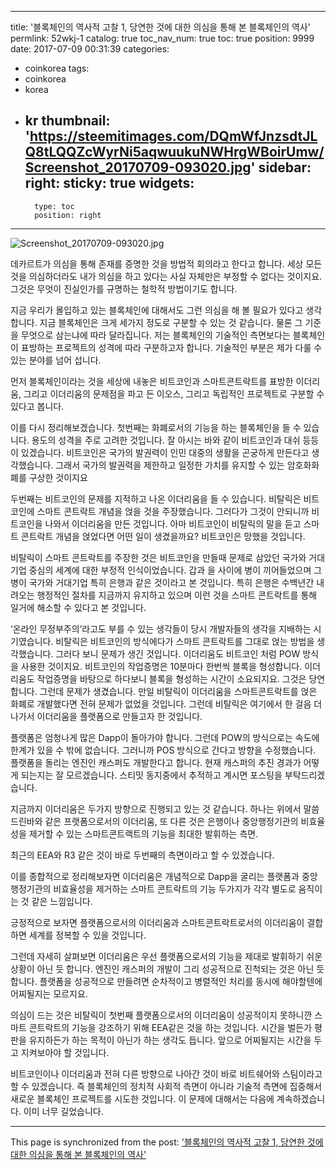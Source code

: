 
---
title: '블록체인의 역사적  고찰 1, 당연한 것에 대한 의심을 통해 본 블록체인의  역사'
permlink: 52wkj-1
catalog: true
toc_nav_num: true
toc: true
position: 9999
date: 2017-07-09 00:31:39
categories:
- coinkorea
tags:
- coinkorea
- korea
- kr
thumbnail: 'https://steemitimages.com/DQmWfJnzsdtJLQ8tLQQZcWyrNi5aqwuukuNWHrgWBoirUmw/Screenshot_20170709-093020.jpg'
sidebar:
    right:
        sticky: true
widgets:
    -
        type: toc
        position: right
---


![Screenshot_20170709-093020.jpg](https://steemitimages.com/DQmWfJnzsdtJLQ8tLQQZcWyrNi5aqwuukuNWHrgWBoirUmw/Screenshot_20170709-093020.jpg)

데카르트가 의심을 통해 존재를 증명한 것을 방법적 회의라고 한다고 합니다. 세상 모든 것을 의심하더라도 내가 의심을 하고 있다는 사실 자체만은 부정할 수 없다는 것이지요. 그것은 무엇이 진실인가를 규명하는 철학적 방법이기도 합니다. 

지금 우리가 몰입하고 있는 블록체인에 대해서도 그런 의심을 해 볼 필요가 있다고 생각합니다. 지금 블록체인은 크게 세가지 정도로 구분할 수 있는 것 같습니다. 물론 그 기준을 무엇으로 삼는냐에 따라 달라집니다. 저는 블록체인의 기술적인 측면보다는 블록체인이 표방하는 프로젝트의 성격에 따라 구분하고자 합니다. 기술적인 부분은 제가 다룰 수 있는 분야를 넘어 섭니다. 

먼저 블록체인이라는 것을 세상에 내놓은 비트코인과 스마트콘트락트를 표방한 이더리움, 그리고 이더리움의 문제점을 파고 든 이오스, 그리고 독립적인 프로젝트로 구분할 수 있다고 봅니다. 

이를 다시 정리해보겠습니다. 
첫번째는 화폐로서의 기능을 하는 블록체인을 들 수 있습니다. 용도의 성격을 주로 고려한 것입니다. 잘 아시는 바와 같이 비트코인과 대쉬 등등이 있겠습니다. 비트코인은 국가의 발권력이 인민 대중의 생활을 곤궁하게 만든다고 생각했습니다. 그래서 국가의 발권력을 제한하고 일정한 가치를 유지할 수 있는 암호화화폐를 구상한 것이지요 

두번째는 비트코인의 문제를 지적하고 나온 이더리움을 들 수 있습니다. 비탈릭은 비트코인에 스마트 콘트락트 개념을 얹을 것을 주장했습니다. 그러다가 그것이 안되니까 비트코인을 나와서 이더리움을 만든 것입니다. 아마 비트코인이 비탈릭의 말을 듣고 스마트 콘트락트 개념을 얹었다면 어떤 일이 생겼을까요? 비트코인은 망했을 것입니다. 

비탈릭이 스마트 콘트락트를 주장한 것은 비트코인을 만들때 문제로 삼았던 국가와 거대기업 중심의 세계에 대한 부정적 인식이었습니다. 갑과 을 사이에 병이 끼어들었으며 그 병이 국가와 거대기업 특히 은행과 같은 것이라고 본 것입니다. 특히 은행은 수백년간 내려오는 행정적인 절차를 지금까지 유지하고 있으며 이런 것을 스마트 콘트락트를 통해 일거에 해소할 수 있다고 본 것입니다.  

‘온라인 무정부주의’라고도 부를 수 있는 생각들이 당시 개발자들의 생각을 지배하는 시기였습니다. 비탈릭은 비트코인의 방식에다가 스마트 콘트락트를 그대로 얹는 방법을 생각했습니다. 그러다 보니 문제가 생긴 것입니다. 이더리움도 비트코인 처럼 POW 방식을 사용한 것이지요. 비트코인의 작업증명은 10분마다 한번씩 블록을 형성합니다. 이더리움도 작업증명을 바탕으로 하다보니 블록을 형성하는 시간이 소요되지요. 그것은 당연합니다. 그런데 문제가 생겼습니다. 만일 비탈릭이 이더리움을 스마트콘트락트를 얹은 화폐로 개발했다면 전혀 문제가 없었을 것입니다. 그런데 비탈릭은 여기에서 한 걸음 더 나가서 이더리움을 플랫폼으로 만들고자 한 것입니다. 

플랫폼은 엄청나게 많은 Dapp이 돌아가야 합니다. 그런데 POW의  방식으로는 속도에 한계가 있을 수 밖에 없습니다. 그러니까 POS 방식으로 간다고 방향을 수정했습니다. 플랫폼을 돌리는 엔진인 캐스퍼도 개발한다고 합니다. 현재 캐스퍼의 추진 경과가 어떻게 되는지는 잘 모르겠습니다. 스티밋 동지중에서 추적하고 계시면 포스팅을 부탁드리겠습니다. 

지금까지 이더리움은 두가지 방향으로 진행되고 있는 것 같습니다. 하나는 위에서 말씀드린바와 같은 프랫폼으로서의 이더리움, 또 다른 것은 은행이나 중앙행정기관의 비효율성을 제거할 수 있는 스마트콘트랙트의 기능을 최대한 발휘하는 측면.

최근의 EEA와 R3 같은 것이 바로 두번째의 측면이라고 할 수 있겠습니다.   

이를 종합적으로 정리해보자면 이더리움은 개념적으로 Dapp을 굴리는 플랫폼과 중앙행정기관의 비효율성을 제거하는 스마트 콘트락트의 기능 두가지가 각각 별도로 움직이는 것 같은 느낌입니다. 

긍정적으로 보자면 플랫폼으로서의 이더리움과 스마트콘트락트로서의 이더리움이 결합하면 세계를 정복할 수 있을 것입니다. 

그런데 자세히 살펴보면 이더리움은 우선 플랫폼으로서의 기능을 제대로 발휘하기 쉬운 상황이 아닌 듯 합니다. 엔진인 캐스퍼의 개발이 그리 성공적으로 진척되는 것은 아닌 듯 합니다. 플랫폼을 성공적으로 만들려면 순차적이고 병렬적인 처리를 동시에 해야할텐에 어찌될지는 모르지요. 

의심이 드는 것은 비탈릭이 첫번째 플랫폼으로서의 이더리움이  성공적이지 못하니깐 스마트 콘트락트의 기능을 강조하기 위해 EEA같은 것을 하는 것입니다. 시간을 벌든가 평판을 유지하든가 하는 목적이 아닌가  하는 생각도 듭니다. 앞으로 어찌될지는 시간을 두고 지켜보아야 할 것입니다. 

비트코인이나  이더리움과 전혀 다른 방향으로 나아간 것이 바로 비트쉐어와 스팀이라고 할 수 있겠습니다. 
즉 블록체인의 정치적 사회적 측면이 아니라 기술적 측면에 집중해서 새로운 블록체인 프로젝트를 시도한 것입니다. 이 문제에 대해서는 다음에 계속하겠습니다. 이미 너무 길었습니다.

- - -

This page is synchronized from the post: ['블록체인의 역사적  고찰 1, 당연한 것에 대한 의심을 통해 본 블록체인의  역사'](https://steemit.com/@oldstone/52wkj-1)
